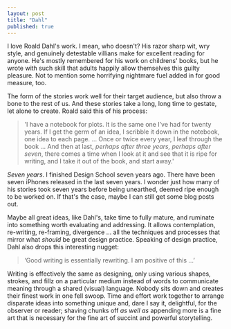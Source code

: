 ```yaml
---
layout: post
title: "Dahl"
published: true
---
```


I love Roald Dahl's work. I mean, who doesn't? His razor sharp wit, wry style, and genuinely detestable villians make for excellent reading for anyone. He's mostly remembered for his work on childrens' books, but he wrote with such skill that adults happily allow themselves this guilty pleasure. Not to mention some horrifying nightmare fuel added in for good measure, too. 

The form of the stories work well for their target audience, but also throw a bone to the rest of us. And these stories take a long, long time to gestate, let alone to create. Roald said this of his process:

> 'I have a notebook for plots. It is the same one I’ve had for twenty years. If I get the germ of an idea, I scribble it down in the notebook, one idea to each page. ... Once or twice every year, I leaf through the book ... And then at last, *perhaps after three years, perhaps after seven*, there comes a time when I look at it and see that it is ripe for writing, and I take it out of the book, and start away.'

*Seven years*. I finished Design School seven years ago. There have been seven iPhones released in the last seven years. I wonder just how many of his stories took seven years before being unearthed, deemed ripe enough to be worked on. If that's the case, maybe I can still get some blog posts out. 

Maybe all great ideas, like Dahl's, take time to fully mature, and ruminate into something worth evaluating and addressing. It allows contemplation, re-writing, re-framing, divergence ... all the techniques and processes that mirror what *should* be great design practice. Speaking of design practice, Dahl also drops this interesting nugget:

> ‘Good writing is essentially rewriting. I am positive of this ...’

Writing is effectively the same as designing, only using various shapes, strokes, and fillz on a particular medium instead of words to communicate meaning through a shared (visual) language. Nobody sits down and creates their finest work in one fell swoop. Time and effort work together to arrange disparate ideas into something unique and, dare I say it, delightful, for the observer or reader; shaving chunks off *as well as* appending more is a fine art that is necessary for the fine art of succint and powerful storytelling. 
